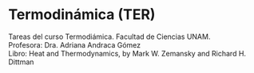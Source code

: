 # Termodinámica (TER)  
Tareas del curso Termodiámica. Facultad de Ciencias UNAM.    
Profesora: Dra. Adriana Andraca Gómez  
Libro: Heat and Thermodynamics, by Mark W. Zemansky and Richard H. Dittman
